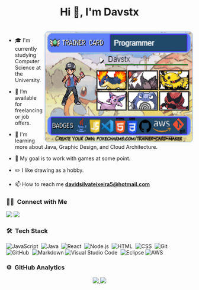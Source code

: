 <h1 align="center">Hi 👋, I'm Davstx</h1>
<br>
<a target="_blank" align="center">
  <img align="right" top="500" height="300" width="400" src="./assets/davstx_card.png">
</a>

- 🎓 I'm currently studying Computer Science at the University.

- 🤝 I’m available for freelancing or job offers.

- 🌱 I'm learning more about Java, Graphic Design, and Cloud Architecture.

- 📝 My goal is to work with games at some point.

- ✏️ I like drawing as a hobby.

- 📫 How to reach me **davidsilvateixeira5@hotmail.com**



### 🤝🏻 &nbsp;Connect with Me

<p>
<a href="https://linkedin.com/in/davstx/"><img src="https://img.shields.io/badge/davstx-0077B5?style=for-the-badge&logo=linkedin&logoColor=white"/></a>
<a href="https://instagram.com/davstx"><img src="https://img.shields.io/badge/davstx-E4405F?style=for-the-badge&logo=instagram&logoColor=white"/></a>
</p>


### 🛠 &nbsp;Tech Stack

![JavaScript](https://img.shields.io/badge/JavaScript-F7DF1E?style=for-the-badge&logo=javascript&logoColor=black)&nbsp;
![Java](https://img.shields.io/badge/java-%23ED8B00.svg?style=for-the-badge&logo=openjdk&logoColor=white)&nbsp;
![React](https://img.shields.io/badge/React-20232A?style=for-the-badge&logo=react&logoColor=61DAFB)&nbsp;
![Node.js](https://img.shields.io/badge/Node.js-43853D?style=for-the-badge&logo=node.js&logoColor=white)&nbsp;
![HTML](https://img.shields.io/badge/HTML5-E34F26?style=for-the-badge&logo=html5&logoColor=white)&nbsp;
![CSS](https://img.shields.io/badge/CSS3-1572B6?style=for-the-badge&logo=css3&logoColor=white)&nbsp;
![Git](https://img.shields.io/badge/GIT-E44C30?style=for-the-badge&logo=git&logoColor=white)&nbsp;
![GitHub](https://img.shields.io/badge/GitHub-100000?style=for-the-badge&logo=github&logoColor=white)&nbsp;
![Markdown](https://img.shields.io/badge/Markdown-000000?style=for-the-badge&logo=markdown&logoColor=white)
![Visual Studio Code](https://img.shields.io/badge/Visual_Studio_Code-0078D4?style=for-the-badge&logo=visual%20studio%20code&logoColor=white)&nbsp;
![Eclipse](https://img.shields.io/badge/Eclipse-2C2255?style=for-the-badge&logo=eclipse&logoColor=white)
![AWS](https://img.shields.io/badge/Amazon_AWS-FF9900?style=for-the-badge&logo=amazonaws&logoColor=white)

### ⚙️ &nbsp;GitHub Analytics

<p align="center">
<a href="https://github.com/Davstx">
  <img height="140em" src="https://github-readme-stats-eight-theta.vercel.app/api?username=davstx&show_icons=true&theme=algolia&include_all_commits=true&count_private=true"/>
  <img height="140em" src="https://github-readme-stats-eight-theta.vercel.app/api/top-langs/?username=davstx&layout=compact&langs_count=8&theme=algolia"/>
</a>
</p>
